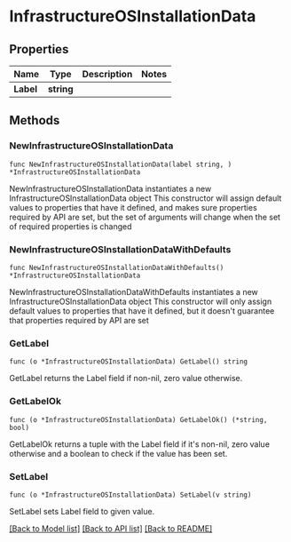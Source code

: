 # InfrastructureOSInstallationData

## Properties

Name | Type | Description | Notes
------------ | ------------- | ------------- | -------------
**Label** | **string** |  | 

## Methods

### NewInfrastructureOSInstallationData

`func NewInfrastructureOSInstallationData(label string, ) *InfrastructureOSInstallationData`

NewInfrastructureOSInstallationData instantiates a new InfrastructureOSInstallationData object
This constructor will assign default values to properties that have it defined,
and makes sure properties required by API are set, but the set of arguments
will change when the set of required properties is changed

### NewInfrastructureOSInstallationDataWithDefaults

`func NewInfrastructureOSInstallationDataWithDefaults() *InfrastructureOSInstallationData`

NewInfrastructureOSInstallationDataWithDefaults instantiates a new InfrastructureOSInstallationData object
This constructor will only assign default values to properties that have it defined,
but it doesn't guarantee that properties required by API are set

### GetLabel

`func (o *InfrastructureOSInstallationData) GetLabel() string`

GetLabel returns the Label field if non-nil, zero value otherwise.

### GetLabelOk

`func (o *InfrastructureOSInstallationData) GetLabelOk() (*string, bool)`

GetLabelOk returns a tuple with the Label field if it's non-nil, zero value otherwise
and a boolean to check if the value has been set.

### SetLabel

`func (o *InfrastructureOSInstallationData) SetLabel(v string)`

SetLabel sets Label field to given value.



[[Back to Model list]](../README.md#documentation-for-models) [[Back to API list]](../README.md#documentation-for-api-endpoints) [[Back to README]](../README.md)


